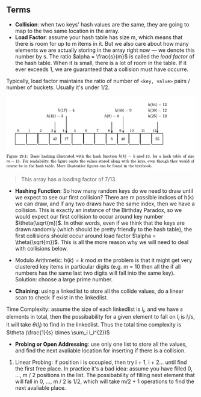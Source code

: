 ## Terms

- **Collision**: when two keys' hash values are the same, they are going to map to the two same location in the array.
- **Load Factor**:  assume your hash table has size m, which means that there is room for up to m items in it. But we also care about how many elements we are actually storing in the array right now — we denote this number by s. The ratio $alpha = \frac{s}{m}$ is called the _load factor_ of the hash table. When it is small, there is a lot of room in the table. If it ever exceeds 1, we are guaranteed that a collision must have occurre.


Typically, load factor maintains the ratio of number of `<key, value>` pairs / number of buckets. Usually it's under 1/2.

![Screen Shot 2020-08-04 at 11.21.20 AM.png](resources/17F399067C97753DA8E0E0707CA37E0C.png)

> This array has a loading factor of 7/13.

- **Hashing Function**: So how many random keys do we need to draw until we expect to see our first collision? There are m possible indices of h(k) we can draw, and if any two draws have the same index, then we have a collision. This is exactly an instance of the Birthday Paradox, so we would expect our first collision to occur around key number $\theta(\sqrt{m})$. In other words, even if we think that the keys are drawn randomly (which should be pretty friendly to the hash table), the first collisions should occur around load factor $\alpha = \theta(\sqrt{m})$. This is all the more reason why we will need to deal with collisions below.

- Modulo Arithmetic: $h(k) = k$ mod $m$ the problem is that it might get very clustered key items in particular digits (e.g. m = 10 then all the if all numbers has the same last two digits will fall into the same key). Solution: choose a large prime number.

- **Chaining**: using a linkedlist to store all the collide values, do a linear scan to check if exist in the linkedlist.

Time Complexity: assume the size of each linkedlist is $l_i$, and we have $s$ elements in total, then the possibability for a given element to fall on $l_i$ is $l_i / s$, it will take $\theta(l_i)$ to find in the linkedlist. Thus the total time complexity is $\theta (\frac{1}{s} \times \sum_i l_i^{2})$

- **Probing or Open Addressing**: use only one list to store all the values, and find the next avaliable location for inserting if there is a collision.

1. Linear Probing: if position i is occupied, then try i + 1, i + 2... until find the first free place. In practice it's a bad idea: assume you have filled 0, ..., m / 2 positions in the list. The possibability of filling next element that will fall in 0, ..., m / 2 is 1/2, which will take m/2 + 1 operations to find the next avaliable place. 